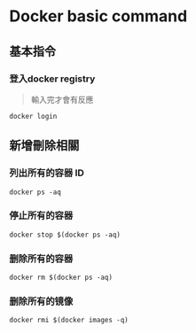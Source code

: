 # Docker basic command

## 基本指令
### 登入docker registry
> 輸入完才會有反應
```
docker login
```




## 新增刪除相關

### 列出所有的容器 ID
```
docker ps -aq
```
### 停止所有的容器
```
docker stop $(docker ps -aq)
```
### 删除所有的容器
```
docker rm $(docker ps -aq)
```
### 删除所有的镜像
```
docker rmi $(docker images -q)
```
